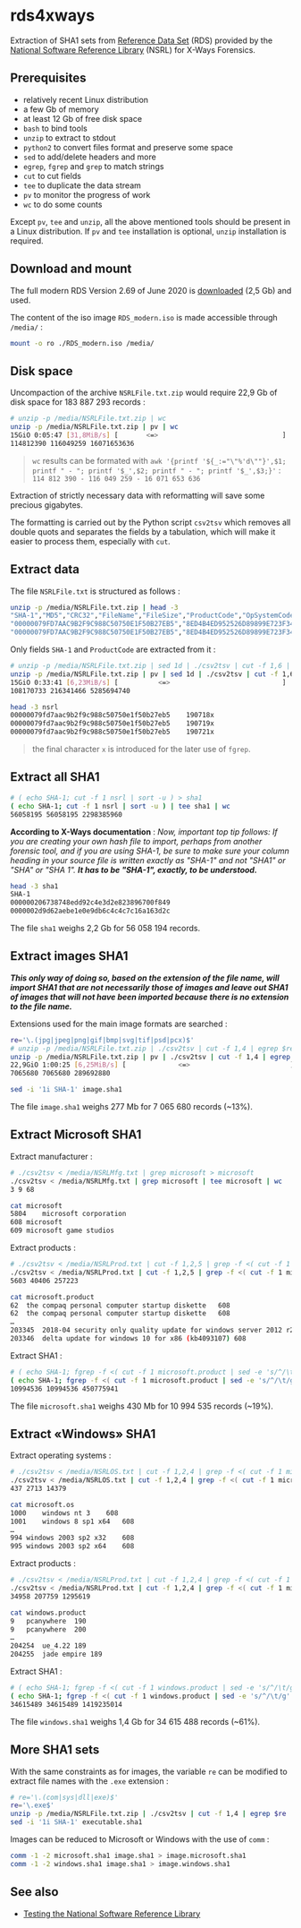 # rds4xways

Extraction of SHA1 sets from [Reference Data Set](https://www.nist.gov/itl/ssd/software-quality-group/national-software-reference-library-nsrl/about-nsrl) (RDS) provided by the [National Software Reference Library](https://www.nist.gov/itl/ssd/software-quality-group/national-software-reference-library-nsrl) (NSRL) for X-Ways Forensics.


## Prerequisites

- relatively recent Linux distribution
- a few Gb of memory
- at least 12 Gb of free disk space
- `bash` to bind tools
- `unzip` to extract to stdout
- `python2` to convert files format and preserve some space
- `sed` to add/delete headers and more
- `egrep`, `fgrep` and `grep` to match strings
- `cut` to cut fields
- `tee` to duplicate the data stream
- `pv` to monitor the progress of work
- `wc` to do some counts

Except `pv`, `tee` and `unzip`, all the above mentioned tools should be present in a Linux distribution.
If `pv` and `tee` installation is optional, `unzip` installation is required.



## Download and mount

The full modern RDS Version 2.69 of June 2020 is [downloaded](https://www.nist.gov/itl/ssd/software-quality-group/national-software-reference-library-nsrl/nsrl-download/current-rds) (2,5 Gb) and used.

The content of the iso image `RDS_modern.iso` is made accessible through `/media/` :

```bash
mount -o ro ./RDS_modern.iso /media/
```



## Disk space

Uncompaction of the archive `NSRLFile.txt.zip` would require 22,9 Gb of disk space for 183 887 293 records :

```bash
# unzip -p /media/NSRLFile.txt.zip | wc
unzip -p /media/NSRLFile.txt.zip | pv | wc
15GiO 0:05:47 [31,8MiB/s] [       <=>                               ]
114812390 116049259 16071653636
```

> `wc` results can be formated with `awk '{printf '${_:="\"%'d\""}',$1; printf " - "; printf '$_',$2; printf " - "; printf '$_',$3;}'` : `114 812 390 - 116 049 259 - 16 071 653 636`

Extraction of strictly necessary data with reformatting will save some precious gigabytes.

The formatting is carried out by the Python script `csv2tsv` which removes all double quots and separates the fields by a tabulation, which will make it easier to process them, especially with `cut`.



## Extract data

The file `NSRLFile.txt` is structured as follows :

```bash
unzip -p /media/NSRLFile.txt.zip | head -3
"SHA-1","MD5","CRC32","FileName","FileSize","ProductCode","OpSystemCode","SpecialCode"
"00000079FD7AAC9B2F9C988C50750E1F50B27EB5","8ED4B4ED952526D89899E723F3488DE4","7A5407CA","wow64_microsoft-windows-i..timezones.resources_31bf3856ad364e35_10.0.16299.579_de-de_f24979c73226184d.manifest",2520,190718,"362",""
"00000079FD7AAC9B2F9C988C50750E1F50B27EB5","8ED4B4ED952526D89899E723F3488DE4","7A5407CA","wow64_microsoft-windows-i..timezones.resources_31bf3856ad364e35_10.0.16299.579_de-de_f24979c73226184d.manifest",2520,190719,"362",""
```

Only fields `SHA-1` and `ProductCode` are extracted from it :

```bash
# unzip -p /media/NSRLFile.txt.zip | sed 1d | ./csv2tsv | cut -f 1,6 | sed 's/$/x/g' | sort -u | tee nsrl | wc
unzip -p /media/NSRLFile.txt.zip | pv | sed 1d | ./csv2tsv | cut -f 1,6 | sed 's/$/x/g' | sort -u | tee nsrl | wc
15GiO 0:33:41 [6,23MiB/s] [          <=>                            ]
108170733 216341466 5285694740
```
```bash
head -3 nsrl
00000079fd7aac9b2f9c988c50750e1f50b27eb5	190718x
00000079fd7aac9b2f9c988c50750e1f50b27eb5	190719x
00000079fd7aac9b2f9c988c50750e1f50b27eb5	190721x
```

> the final character `x` is introduced for the later use of `fgrep`.



## Extract all SHA1

```bash
# ( echo SHA-1; cut -f 1 nsrl | sort -u ) > sha1
( echo SHA-1; cut -f 1 nsrl | sort -u ) | tee sha1 | wc
56058195 56058195 2298385960
```

**According to X-Ways documentation** : *Now, important top tip follows: If you are creating your own hash file to import, perhaps from another forensic tool, and if you are using SHA-1, be sure to make sure your column heading in your source file is written exactly as "SHA-1" and not "SHA1" or "SHA" or "SHA 1".* ***It has to be "SHA-1", exactly, to be understood.***

```bash
head -3 sha1
SHA-1
000000206738748edd92c4e3d2e823896700f849
0000002d9d62aebe1e0e9db6c4c4c7c16a163d2c
```

The file `sha1` weighs 2,2 Gb for 56 058 194 records.



## Extract images SHA1

***This only way of doing so, based on the extension of the file name, will import SHA1 that are not necessarily those of images and leave out SHA1 of images that will not have been imported because there is no extension to the file name.***

Extensions used for the main image formats are searched :

```bash
re='\.(jpg|jpeg|png|gif|bmp|svg|tif|psd|pcx)$'
# unzip -p /media/NSRLFile.txt.zip | ./csv2tsv | cut -f 1,4 | egrep $re | cut -f 1 | sort -u > image.sha1
unzip -p /media/NSRLFile.txt.zip | pv | ./csv2tsv | cut -f 1,4 | egrep $re | cut -f 1 | sort -u | tee image.sha1 | wc
22,9GiO 1:00:25 [6,25MiB/s] [             <=>                         ]
7065680 7065680 289692880
```
```bash
sed -i '1i SHA-1' image.sha1
```

The file `image.sha1` weighs 277 Mb for 7 065 680 records (~13%).



## Extract Microsoft SHA1

Extract manufacturer :

```bash
# ./csv2tsv < /media/NSRLMfg.txt | grep microsoft > microsoft
./csv2tsv < /media/NSRLMfg.txt | grep microsoft | tee microsoft | wc
3 9 68
```
```bash
cat microsoft
5804	microsoft corporation
608	microsoft
609	microsoft game studios
```

Extract products :

```bash
# ./csv2tsv < /media/NSRLProd.txt | cut -f 1,2,5 | grep -f <( cut -f 1 microsoft | sed -e 's/^/\t/g' -e 's/$/$/g' ) > microsoft.product
./csv2tsv < /media/NSRLProd.txt | cut -f 1,2,5 | grep -f <( cut -f 1 microsoft | sed -e 's/^/\t/g' -e 's/$/$/g' ) | tee microsoft.product | wc
5603 40406 257223
```
```bash
cat microsoft.product
62	the compaq personal computer startup diskette	608
62	the compaq personal computer startup diskette	608
…
203345	2018-04 security only quality update for windows server 2012 r2 for x64 (kb4093115)	608
203346	delta update for windows 10 for x86 (kb4093107)	608
```

Extract SHA1 :

```bash
# ( echo SHA-1; fgrep -f <( cut -f 1 microsoft.product | sed -e 's/^/\t/g' -e 's/$/x/g' | sort -u ) nsrl | cut -f 1 | sort -u ) > microsoft.sha1
( echo SHA-1; fgrep -f <( cut -f 1 microsoft.product | sed -e 's/^/\t/g' -e 's/$/x/g' | sort -u ) nsrl | cut -f 1 | sort -u ) | tee microsoft.sha1 | wc
10994536 10994536 450775941
```

The file `microsoft.sha1` weighs 430 Mb for 10 994 535 records (~19%).



## Extract «Windows» SHA1

Extract operating systems :

```bash
# ./csv2tsv < /media/NSRLOS.txt | cut -f 1,2,4 | grep -f <( cut -f 1 microsoft | sed -e 's/^/\t/g' -e 's/$/$/g' ) > microsoft.os
./csv2tsv < /media/NSRLOS.txt | cut -f 1,2,4 | grep -f <( cut -f 1 microsoft | sed -e 's/^/\t/g' -e 's/$/$/g' ) | tee microsoft.os | wc
437 2713 14379
```
```bash
cat microsoft.os
1000	windows nt 3	608
1001	windows 8 sp1 x64	608
…
994	windows 2003 sp2 x32	608
995	windows 2003 sp2 x64	608
```

Extract products :

```bash
# ./csv2tsv < /media/NSRLProd.txt | cut -f 1,2,4 | grep -f <( cut -f 1 microsoft.os | sed -e 's/^/\t/g' -e 's/$/$/g' ) > windows.product
./csv2tsv < /media/NSRLProd.txt | cut -f 1,2,4 | grep -f <( cut -f 1 microsoft.os | sed -e 's/^/\t/g' -e 's/$/$/g' ) | tee windows.product | wc
34958 207759 1295619
```
```bash
cat windows.product
9	pcanywhere	190
9	pcanywhere	200
…
204254	ue_4.22	189
204255	jade empire	189
```

Extract SHA1 :

```bash
# ( echo SHA-1; fgrep -f <( cut -f 1 windows.product | sed -e 's/^/\t/g' -e 's/$/x/g' | sort -u ) nsrl | cut -f 1 | sort -u ) > windows.sha1
( echo SHA-1; fgrep -f <( cut -f 1 windows.product | sed -e 's/^/\t/g' -e 's/$/x/g' | sort -u ) nsrl | cut -f 1 | sort -u ) | tee windows.sha1 | wc
34615489 34615489 1419235014
```

The file `windows.sha1` weighs 1,4 Gb for 34 615 488 records (~61%).



## More SHA1 sets

With the same constraints as for images, the variable `re` can be modified to extract file names with the `.exe` extension :

```bash
# re='\.(com|sys|dll|exe)$'
re='\.exe$'
unzip -p /media/NSRLFile.txt.zip | ./csv2tsv | cut -f 1,4 | egrep $re | cut -f 1 | sort -u > executable.sha1
sed -i '1i SHA-1' executable.sha1
```

Images can be reduced to Microsoft or Windows with the use of `comm` :

```bash
comm -1 -2 microsoft.sha1 image.sha1 > image.microsoft.sha1
comm -1 -2 windows.sha1 image.sha1 > image.windows.sha1
```



## See also

- [Testing the National Software Reference Library](https://www.sciencedirect.com/science/article/pii/S1742287612000345)
